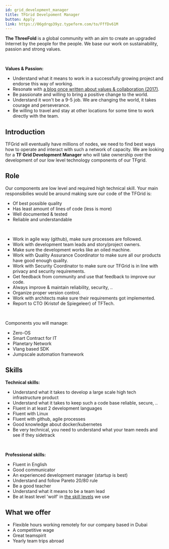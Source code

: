 ```yaml
---
id: grid_development_manager
title: TFGrid Develpoment Manager
button: Apply
link: https://06gdrqp39yz.typeform.com/to/FffDv61M
---
```


**The ThreeFold** is a global community with an aim to create an upgraded Internet by the people for the people. We base our work on sustainability, passion and strong values.

<br/>

**Values & Passion:**

  - Understand what it means to work in a successfully growing project and endorse this way of working.
  - Resonate with [a blog once written about values & collaboration (2017)](https://threefold.io/info/threefold#/threefold__kristof_build_a_better_world_values_collaboration?id=change-is-good).
  - Be passionate and willing to bring a positive change to the world.
  - Understand it won't be a 9-5 job. We are changing the world, it takes courage and perseverance.
  - Be willing to travel and stay at other locations for some time to work directly with the team.

## Introduction

TFGrid will eventually have millions of nodes, we need to find best ways how to operate and interact with such a network of capacity.
We are looking for a **TF Grid Development Manager** who will take ownership over the development of our low level technology components of our TFgrid.

## Role

Our components are low level and required high technical skill. Your main responsibilies would be around making sure our code of the TFGrid is:
- Of best possible quality
- Has least amount of lines of code (less is more)
- Well documented & tested
- Reliable and understandable

<br/>

- Work in agile way (github), make sure processes are followed.
- Work with development team leads and story/project owners.
- Make sure the development works like an oiled machine.
- Work with Quality Assurance Coordinator to make sure all our products have good enough quality.
- Work with Security Coordinator to make sure our TFGrid is in line with privacy and security requirements.
- Get feedback from community and use that feedback to improve our code.
- Always improve & maintain reliability, security, ..
- Organize proper version control.
- Work with architects make sure their requirements got implemented.
- Report to CTO (Kristof de Spiegeleer) of TFTech.

<br/>

Components you will manage:
- Zero-OS
- Smart Contract for IT
- Planetary Network
- Vlang based SDK
- Jumpscale automation framework


## Skills

**Technical skills:**
  - Understand what it takes to develop a large scale high tech infrastructure product
  - Understand what it takes to keep such a code base reliable, secure, ..
  - Fluent in at least 2 development languages
  - Fluent with Linux
  - Fluent with github, agile processes
  - Good knowledge about docker/kubernetes
  - Be very technical, you need to understand what your team needs and see if they sidetrack

<br/>

**Professional skills:**
  - Fluent in English
  - Good communicator
  - An experienced development manager (startup is best)
  - Understand and follow Pareto 20/80 rule
  - Be a good teacher
  - Understand what it means to be a team lead
  - Be at least level 'wolf' in [the skill levels](https://threefold.io/info/threefold#/threefold__p2p_awareness_level) we use


## What we offer

- Flexible hours working remotely for our company based in Dubai
- A competitive wage
- Great teamspirit
- Yearly team trips abroad
